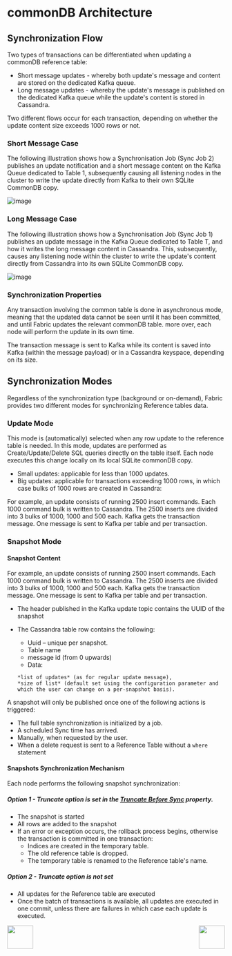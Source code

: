 # commonDB Architecture



## Synchronization Flow

Two types of transactions can be differentiated when updating a commonDB reference table: 
- Short message updates - whereby both update's message and content are stored on the dedicated Kafka queue.
- Long message updates - whereby the update's message is published on the dedicated Kafka queue while the update's content is stored in Cassandra.

Two different flows occur for each transaction, depending on whether the update content size exceeds 1000 rows or not. 


### Short Message Case

The following illustration shows how a Synchronisation Job (Sync Job 2) publishes an update notification and a short message content on the Kafka Queue dedicated to Table 1, subsequently causing all listening nodes in the cluster to write the update directly from Kafka to their own SQLite CommonDB copy. 

![image](/articles/22_reference(commonDB)_tables/images/08_commonDB_RefSyncShort.png)



### Long Message Case

The following illustration shows how a Synchronisation Job (Sync Job 1) publishes an update message in the Kafka Queue dedicated to Table T, and how it writes the long message content in Cassandra. This, subsequently, causes any listening node within the cluster to write the update's content directly from Cassandra into its own SQLite CommonDB copy. 

![image](/articles/22_reference(commonDB)_tables/images/09_commonDB_RefSyncLong.png)


### Synchronization Properties

Any transaction involving the common table is done in asynchronous mode, meaning that the updated data cannot be seen until it has been committed, and until Fabric updates the relevant commonDB table. more over, each node will perform the update in its own time.

The transaction message is sent to Kafka while its content is saved into Kafka (within the message payload) or in a Cassandra keyspace, depending on its size.


## Synchronization Modes

Regardless of the synchronization type (background or on-demand), Fabric provides two different modes for synchronizing Reference tables data.

### Update Mode
This mode is (automatically) selected when any row update to the reference table is needed. 
In this mode, updates are performed as Create/Update/Delete SQL queries directly on the table itself. Each node executes this change locally on its local SQLite commonDB copy.

- Small updates: applicable for less than 1000 updates.
- Big updates: applicable for transactions exceeding 1000 rows, in which case bulks of 1000 rows are created in Cassandra:

For example, an update consists of running 2500 insert commands. Each 1000 command bulk is written to Cassandra. The 2500 inserts are divided into 3 bulks of 1000, 1000 and 500 each. Kafka gets the transaction message. One message is sent to Kafka per table and per transaction. 


### Snapshot Mode

#### Snapshot Content 
For example, an update consists of running 2500 insert commands. Each 1000 command bulk is written to Cassandra. The 2500 inserts are divided into 3 bulks of 1000, 1000 and 500 each. Kafka gets the transaction message. One message is sent to Kafka per table and per transaction.

- The header published in the Kafka update topic contains the UUID of the snapshot

- The Cassandra table row contains the following:
  - Uuid – unique per snapshot.
  - Table name
  - message id (from 0 upwards)
  - Data:
  ```
  *list of updates* (as for regular update message), 
  *size of list* (default set using the configuration parameter and which the user can change on a per-snapshot basis). 
  ```

A snapshot will only be published once one of the following actions is triggered: 

-	The full table synchronization is initialized by a job.
-	A scheduled Sync time has arrived.
-	Manually, when requested by the user.
- When a delete request is sent to a Reference Table without a ```where``` statement


#### Snapshots Synchronization Mechanism

Each node performs the following snapshot synchronization: 

##### Option 1 - Truncate option is set in the [Truncate Before Sync]() property. 

- The snapshot is started
- All rows are added to the snapshot
- If an error or exception occurs, the rollback process begins, otherwise the transaction is committed in one transaction:
  - Indices are created in the temporary table.
  - The old reference table is dropped.
  - The temporary table is renamed to the Reference table's name.

##### Option 2 - Truncate option is not set

- All updates for the Reference table are executed 
- Once the batch of transactions is available, all updates are executed in one commit, unless there are failures in which case each update is executed.


[<img align="left" width="60" height="54" src="/articles/images/Previous.png">](/articles/22_reference%28commonDB%29_tables/04_fabric_commonDB_sync.md)

[<img align="right" width="60" height="54" src="/articles/images/Next.png">](/articles/22_reference%28commonDB%29_tables/06_fabric_commonDB_misc.md)


